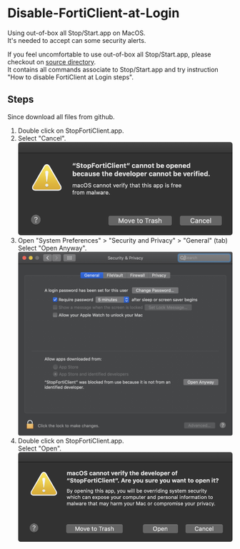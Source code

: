 # Disable-FortiClient-at-Login
Using out-of-box all Stop/Start.app on MacOS.  
It's needed to accept can some security alerts.  
  
If you feel uncomfortable to use out-of-box all Stop/Start.app, please checkout on [source directory](https://github.com/JJBunt/Disable-FortiClient-at-Login-MacOS/tree/master/source).  
It contains all commands associate to Stop/Start.app and try instruction "How to disable FortiClient at Login steps".  

## Steps
Since download all files from github.
1. Double click on StopFortiClient.app.  
2. Select "Cancel".  
![fix1](https://github.com/JJBunt/Disable-FortiClient-at-Login/blob/master/pics/Fix1.png)  
3. Open "System Preferences" > "Security and Privacy" > "General" (tab)  
Select "Open Anyway".  
![pic2](https://github.com/JJBunt/Disable-FortiClient-at-Login/blob/master/pics/Fix2.png)  
4. Double click on StopFortiClient.app.  
Select "Open".
![pic5](https://github.com/JJBunt/Disable-FortiClient-at-Login/blob/master/pics/Fix3.png)   
